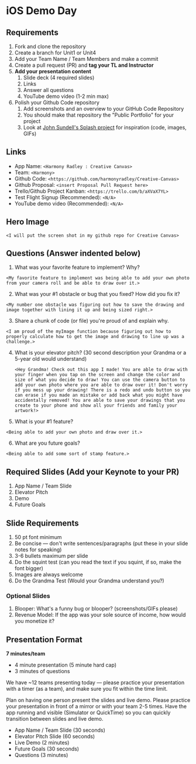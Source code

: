 # iOS Demo Day

## Requirements

1. Fork and clone the repository
2. Create a branch for Unit1 or Unit4
3. Add your Team Name / Team Members and make a commit
4. Create a pull request (PR) and **tag your TL and Instructor**
5. **Add your presentation content**
    1. Slide deck (4 required slides)
    2. Links
    3. Answer all questions 
    4. YouTube demo video (1-2 min max)
6. Polish your Github Code repository
    1. Add screenshots and an overview to your GitHub Code Repository
    2. You should make that repository the "Public Portfolio" for your project
    3. Look at [John Sundell's Splash project](https://github.com/JohnSundell/Splash) for inspiration (code, images, GIFs)


## Links

* App Name: `<Harmony Radley : Creative Canvas>`
* Team: `<Harmony>`
* Github Code: `<https://github.com/harmonyradley/Creative-Canvas>`
* Github Proposal: `<insert Proposal Pull Request here>`
* Trello/Github Project Kanban: `<https://trello.com/b/aXVaX7YL>`
* Test Flight Signup (Recommended): `<N/A>`
* YouTube demo video (Recommended): `<N/A>`

## Hero Image

`<I will put the screen shot in my github repo for Creative Canvas>`

## Questions (Answer indented below)

1. What was your favorite feature to implement? Why?

`<My favorite feature to implement was being able to add your own photo from your camera roll and be able to draw over it.>`

2. What was your #1 obstacle or bug that you fixed? How did you fix it?

`<My number one obstacle was figuring out how to save the drawing and image together with lining it up and being sized right.>`
  
3. Share a chunk of code (or file) you're proud of and explain why.

`<I am proud of the myImage function because figuring out how to properly calculate how to get the image and drawing to line up was a challenge.>`
  
4. What is your elevator pitch? (30 second description your Grandma or a 5-year old would understand)

    `<Hey Grandma! Check out this app I made! You are able to draw with your finger when you tap on the screen and change the color and size of what you decide to draw! You can use the camera button to add your own photo where you are able to draw over it! Don't worry if you mess up your drawing! There is a redo and undo button so you can erase if you made an mistake or add back what you might have accidentally removed! You are able to save your drawings that you create to your phone and show all your friends and family your artwork!>`
  
5. What is your #1 feature?

`<Being able to add your own photo and draw over it.>`
  
6. What are you future goals?

`<Being able to add some sort of stamp feature.>`

## Required Slides (Add your Keynote to your PR)

1. App Name / Team Slide
2. Elevator Pitch
3. Demo
4. Future Goals

## Slide Requirements

1. 50 pt font minimum
2. Be concise — don't write sentences/paragraphs (put these in your slide notes for speaking)
3. 3-6 bullets maximum per slide
4. Do the squint test (can you read the text if you squint, if so, make the font bigger)
6. Images are always welcome
7. Do the Grandma Test (Would your Grandma understand you?)

### Optional Slides

1. Blooper: What's a funny bug or blooper? (screenshots/GIFs please)
2. Revenue Model: If the app was your sole source of income, how would you monetize it?

## Presentation Format

**7 minutes/team**

* 4 minute presentation (5 minute hard cap)
* 3 minutes of questions

We have ~12 teams presenting today — please practice your presentation with a timer (as a team), and make sure you fit within the time limit.

Plan on having one person present the slides and live demo. Please practice your presentation in front of a mirror or with your team 2-5 times. Have the app running and visible (Simulator or QuickTime) so you can quickly transition between slides and live demo.

* App Name / Team Slide (30 seconds)
* Elevator Pitch Slide (60 seconds)
* Live Demo (2 minutes)
* Future Goals (30 seconds)
* Questions (3 minutes)
